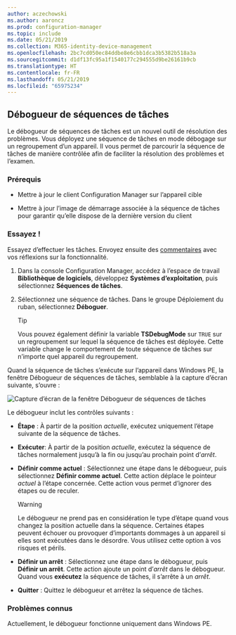 ```yaml
---
author: aczechowski
ms.author: aaroncz
ms.prod: configuration-manager
ms.topic: include
ms.date: 05/21/2019
ms.collection: M365-identity-device-management
ms.openlocfilehash: 2bc7cd050ec84ddbe8e6cbb1dca3b5382b518a3a
ms.sourcegitcommit: d1df13fc95a1f1540177c294555d9be26161b9cb
ms.translationtype: HT
ms.contentlocale: fr-FR
ms.lasthandoff: 05/21/2019
ms.locfileid: "65975234"
---
```

## <a name="bkmk_tsdebug"></a> Débogueur de séquences de tâches

<!--3612274-->

Le débogueur de séquences de tâches est un nouvel outil de résolution des problèmes. Vous déployez une séquence de tâches en mode débogage sur un regroupement d’un appareil. Il vous permet de parcourir la séquence de tâches de manière contrôlée afin de faciliter la résolution des problèmes et l’examen.

### <a name="prerequisites"></a>Prérequis

- Mettre à jour le client Configuration Manager sur l’appareil cible

- Mettre à jour l’image de démarrage associée à la séquence de tâches pour garantir qu’elle dispose de la dernière version du client

### <a name="try-it-out"></a>Essayez !

Essayez d’effectuer les tâches. Envoyez ensuite des [commentaires](/sccm/core/understand/find-help#product-feedback) avec vos réflexions sur la fonctionnalité.

1. Dans la console Configuration Manager, accédez à l’espace de travail **Bibliothèque de logiciels**, développez **Systèmes d’exploitation**, puis sélectionnez **Séquences de tâches**.
1. Sélectionnez une séquence de tâches. Dans le groupe Déploiement du ruban, sélectionnez **Déboguer**.

    > [!Tip]  
    > Vous pouvez également définir la variable **TSDebugMode** sur `TRUE` sur un regroupement sur lequel la séquence de tâches est déployée. Cette variable change le comportement de toute séquence de tâches sur n’importe quel appareil du regroupement.  

Quand la séquence de tâches s’exécute sur l’appareil dans Windows PE, la fenêtre Débogueur de séquences de tâches, semblable à la capture d’écran suivante, s’ouvre :

![Capture d’écran de la fenêtre Débogueur de séquences de tâches](../../media/3612274-tsdebug.png)

Le débogueur inclut les contrôles suivants :

- **Étape** : À partir de la position *actuelle*, exécutez uniquement l’étape suivante de la séquence de tâches.  

- **Exécuter**: À partir de la position *actuelle*, exécutez la séquence de tâches normalement jusqu’à la fin ou jusqu’au prochain point d’*arrêt*.  

- **Définir comme actuel** : Sélectionnez une étape dans le débogueur, puis sélectionnez **Définir comme actuel**. Cette action déplace le pointeur *actuel* à l’étape concernée. Cette action vous permet d’ignorer des étapes ou de reculer.  

    > [!Warning]  
    > Le débogueur ne prend pas en considération le type d’étape quand vous changez la position actuelle dans la séquence. Certaines étapes peuvent échouer ou provoquer d’importants dommages à un appareil si elles sont exécutées dans le désordre. Vous utilisez cette option à vos risques et périls.  

- **Définir un arrêt** : Sélectionnez une étape dans le débogueur, puis **Définir un arrêt**. Cette action ajoute un point d’*arrêt* dans le débogueur. Quand vous **exécutez** la séquence de tâches, il s’arrête à un *arrêt*.  

- **Quitter** : Quittez le débogueur et arrêtez la séquence de tâches.  

### <a name="known-issues"></a>Problèmes connus

Actuellement, le débogueur fonctionne uniquement dans Windows PE.
